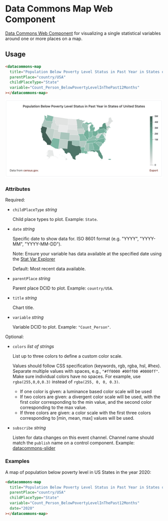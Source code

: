 # Data Commons Map Web Component

[Data Commons Web Component](../../README.md) for visualizing a single statistical variables around one or more places on a map.

## Usage

```html
<datacommons-map
  title="Population Below Poverty Level Status in Past Year in States of United States"
  parentPlace="country/USA"
  childPlaceType="State"
  variable="Count_Person_BelowPovertyLevelInThePast12Months"
></datacommons-map>
```

<img src="../assets/map.png" width="620"/>

### Attributes

Required:

- `childPlaceType` _string_

  Child place types to plot. Example: `State`.

- `date` _string_

  Specific date to show data for. ISO 8601 format (e.g. "YYYY", "YYYY-MM", "YYYY-MM-DD").

  Note: Ensure your variable has data available at the specified date using the [Stat Var Explorer](https://datacommons.org/tools/statvar)

  Default: Most recent data available.

- `parentPlace` _string_

  Parent place DCID to plot. Example: `country/USA`.

- `title` _string_

  Chart title.

- `variable` _string_

  Variable DCID to plot. Example: `"Count_Person"`.

Optional:

- `colors` _list of strings_

  List up to three colors to define a custom color scale.

  Values should follow CSS specification (keywords, rgb, rgba, hsl, #hex). Separate multiple values with spaces, e.g., `"#ff0000 #00ff00 #0000ff"`. Make sure individual colors have no spaces. For example, use `rgba(255,0,0,0.3)` instead of `rgba(255, 0, 0, 0.3)`.

  - If one color is given: a luminance based color scale will be used
  - If two colors are given: a divergent color scale will be used, with the first color corresponding to the min value, and the second color corresponding to the max value.
  - If three colors are given: a color scale with the first three colors corresponding to [min, mean, max] values will be used.

- `subscribe` _string_

  Listen for data changes on this event channel. Channel name should match the `publish` name on a control component. Example: [datacommons-slider](./slider.md)

### Examples

A map of population below poverty level in US States in the year 2020:

```html
<datacommons-map
  title="Population Below Poverty Level Status in Past Year in States of United States (2020)"
  parentPlace="country/USA"
  childPlaceType="State"
  variable="Count_Person_BelowPovertyLevelInThePast12Months"
  date="2020"
></datacommons-map>
```
